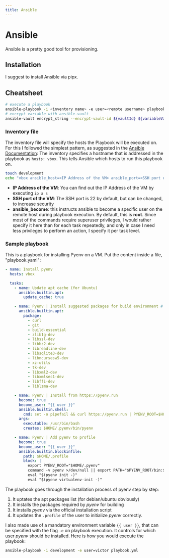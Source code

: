 ```yaml
---
title: Ansible
---
```


# Ansible

Ansible is a pretty good tool for provisioning.


## Installation

I suggest to install Ansible via pipx.


## Cheatsheet

```bash
# execute a playbook
ansible-playbook -i <inventory name> -e user=<remote username> playbook.yml
# encrypt variable with ansible-vault
ansible-vault encrypt_string --encrypt-vault-id ${vaultId} ${variableValue}
```

### Inventory file

The inventory file will specify the hosts the Playbook will be executed on.
For this I followed the simplest pattern, as suggested in the [Ansible Documentation](https://docs.ansible.com/ansible/latest/tips_tricks/sample_setup.html#sample-setup):
The inventory specifies a hostname that is addressed in the playbook as `hosts: vbox`. This tells Ansible which hosts to run this playbook on.

```bash
touch development
echo "vbox ansible_host=<IP Address of the VM> ansible_port=<SSH port of the VM> ansible_become=true" >> development
```

* **IP Address of the VM**: You can find out the IP Address of the VM by executing `ip a s`
* **SSH port of the VM**: The SSH port is 22 by default, but can be changed, to increase security
* **ansible_become**: this instructs ansible to become a specific user on the remote host during playbook execution.
  By default, this is **root**.
  Since most of the commands require superuser privileges, I would rather specify it here than for each task repeatedly,
  and only in case I need less privileges to perform an action, I specify it per task level.


### Sample playbook

This is a playbook for installing Pyenv on a VM. Put the content inside a file, "playbook.yaml":

```yaml
- name: Install pyenv
  hosts: vbox

  tasks:
    - name: Update apt cache (for Ubuntu)
      ansible.builtin.apt:
        update_cache: true

    - name: Pyenv | Install suggested packages for build environment # see https://github.com/pyenv/pyenv/wiki#suggested-build-environment
      ansible.builtin.apt:
        package:
          - curl
          - git
          - build-essential
          - zlib1g-dev
          - libssl-dev
          - libbz2-dev
          - libreadline-dev
          - libsqlite3-dev
          - libncursesw5-dev
          - xz-utils
          - tk-dev
          - libxml2-dev
          - libxmlsec1-dev
          - libffi-dev
          - liblzma-dev

    - name: Pyenv | Install from https://pyenv.run
      become: true
      become_user: "{{ user }}"
      ansible.builtin.shell:
        cmd: set -o pipefail && curl https://pyenv.run | PYENV_ROOT=$HOME/.pyenv bash
      args:
        executable: /usr/bin/bash
        creates: $HOME/.pyenv/bin/pyenv

    - name: Pyenv | Add pyenv to profile
      become: true
      become_user: "{{ user }}"
      ansible.builtin.blockinfile:
        path: $HOME/.profile
        block: |
          export PYENV_ROOT="$HOME/.pyenv"
          command -v pyenv >/dev/null || export PATH="$PYENV_ROOT/bin:$PATH"
          eval "$(pyenv init -)"
          eval "$(pyenv virtualenv-init -)"
```

The playbook goes through the installation process of pyenv step by step:

1. It uptates the apt packages list (for debian/ubuntu obviously)
2. It installs the packages required by *pyenv* for building
3. It installs *pyenv* via the official installation script
4. It updates the `.profile` of the user to initialize *pyenv* correctly.

I also made use of a mandatory environment variable `{{ user }}`, that can be specified with the flag `-e` on playbook execution.
It controls for which user *pyenv* should be installed.
Here is how you would execute the playbook:

```bash
ansible-playbook -i development -e user=victor playbook.yml
```

